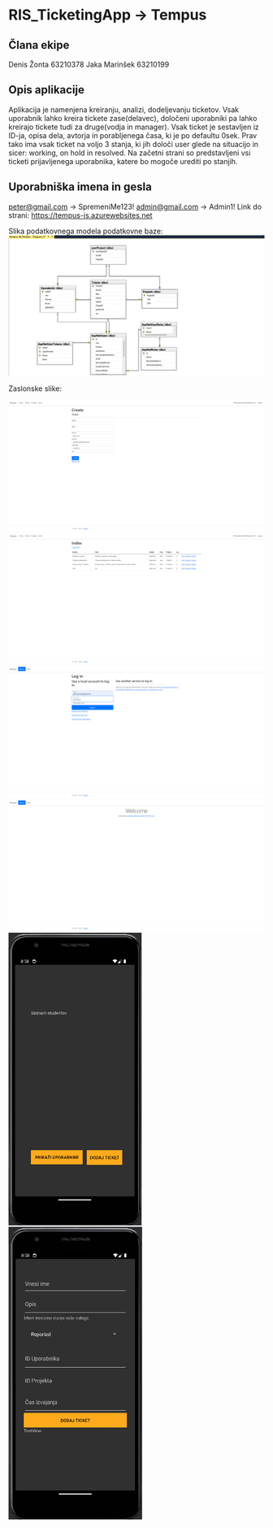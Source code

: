 # RIS_TicketingApp -> Tempus

## Člana ekipe
Denis Žonta 63210378
Jaka Marinšek 63210199

## Opis aplikacije
Aplikacija je namenjena kreiranju, analizi, dodeljevanju ticketov. Vsak uporabnik lahko kreira tickete zase(delavec), določeni uporabniki pa lahko kreirajo tickete tudi za druge(vodja in manager). Vsak ticket je sestavljen iz ID-ja, opisa dela, avtorja in porabljenega časa, ki je po defaultu 0sek. Prav tako ima vsak ticket na voljo 3 stanja, ki jih določi user glede na situacijo in sicer: working, on hold in resolved.
Na začetni strani so predstavljeni vsi ticketi prijavljenega uporabnika, katere bo mogoče urediti po stanjih.   

## Uporabniška imena in gesla
peter@gmail.com -> SpremeniMe123!
admin@gmail.com -> Admin1!
Link do strani: https://tempus-is.azurewebsites.net

Slika podatkovnega modela podatkovne baze:
![slika podatkovne baze](https://github.com/Deniszonta/IS_TicketingApp/blob/api/images/podatkovna%20baza.png?raw=true)

Zaslonske slike:

![slika 5](https://github.com/Deniszonta/IS_TicketingApp/blob/api/images/Zaslonske%20slike%20Tempus%20App%20IS%2004.png?raw=true)
![slika 4](https://github.com/Deniszonta/IS_TicketingApp/blob/api/images/Zaslonske%20slike%20Tempus%20App%20IS%2005.png?raw=true)
![slika 3](https://github.com/Deniszonta/IS_TicketingApp/blob/api/images/Zaslonske%20slike%20Tempus%20App%20IS%2006.png?raw=true)
![slika 2](https://github.com/Deniszonta/IS_TicketingApp/blob/api/images/Zaslonske%20slike%20Tempus%20App%20IS%2007.png?raw=true)
![slika 1](https://github.com/Deniszonta/IS_TicketingApp/blob/api/images/Zaslonske%20slike%20Tempus%20App%20IS-Android%2002.png?raw=true)
![slika 6](https://github.com/Deniszonta/IS_TicketingApp/blob/api/images/Zaslonske%20slike%20Tempus%20App%20IS-Android%2001.png?raw=true)
